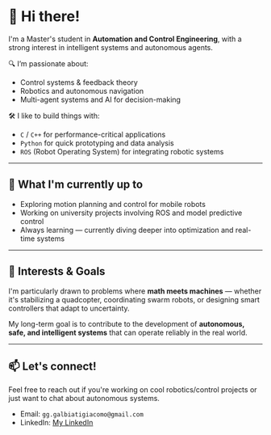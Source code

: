 # 👋 Hi there!

I'm a Master's student in **Automation and Control Engineering**, with a strong interest in intelligent systems and autonomous agents.

🔍 I’m passionate about:
- Control systems & feedback theory
- Robotics and autonomous navigation
- Multi-agent systems and AI for decision-making

🛠️ I like to build things with:
- `C` / `C++` for performance-critical applications
- `Python` for quick prototyping and data analysis
- `ROS` (Robot Operating System) for integrating robotic systems

---

## 🚀 What I'm currently up to

- Exploring motion planning and control for mobile robots
- Working on university projects involving ROS and model predictive control
- Always learning — currently diving deeper into optimization and real-time systems

---

## 🧠 Interests & Goals

I'm particularly drawn to problems where **math meets machines** — whether it's stabilizing a quadcopter, coordinating swarm robots, or designing smart controllers that adapt to uncertainty.

My long-term goal is to contribute to the development of **autonomous, safe, and intelligent systems** that can operate reliably in the real world.

---

## 📫 Let's connect!

Feel free to reach out if you're working on cool robotics/control projects or just want to chat about autonomous systems.

- Email: `gg.galbiatigiacomo@gmail.com`
- LinkedIn: [My LinkedIn](https://www.linkedin.com/in/giacomo-galbiati-2b03292ba/)
